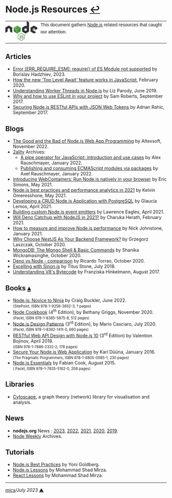 # <span id="top">Node.js Resources</span> <span style="size:25%;"><a href="README.md">↩</a></span>

<table style="font-family:Helvetica,Arial;line-height:1.6;">
  <tr>
  <td style="border:0;padding:0 10px 0 0;min-width:100px;"><a href="https://nodejs.org/" rel="external"><img style="border:0;" src="docs/images/nodejs.svg" width="100" alt="Node.js logo"/></a></td>
  <td style="border:0;padding:0;vertical-align:text-top;">This document gathers <a href="https://nodejs.org/" rel="external">Node.js</a> related resources that caught our attention.
  </td>
  </tr>
</table>

## <span id="articles">Articles</span>

- [Error [ERR_REQUIRE_ESM]: require() of ES Module not supported][article_hadzhiev] by Borislav Hadzhiev, 2023.
- [How the new ‘Top Level Await’ feature works in JavaScript][article_kesk], February 2020.
- [Understanding Worker Threads in Node.js][article_parody] by Liz Parody, June 2019.
- [Why and how to use ESLint in your project][article_roberts] by Sam Roberts, September 2017.
- [Securing Node.js RESTful APIs with JSON Web Tokens][article_rahic] by Adnan Rahic, September 2017.

## <span id="blogs">Blogs</span>

- [The Good and the Bad of Node.js Web App Programming][blog_altexsoft] by Altexsoft, November 2022.
- [2ality](https://2ality.com/archive.html) Archives:
  - [A pipe operator for JavaScript: introduction and use cases][blog_rauschmayer_pipe] by Alex Rauschmayer, January 2022.
  - [Publishing and consuming ECMAScript modules via packages][blog_rauschmayer] by Axel Rauschmayer, January 2022.
- [Introducing WebContainers: Run Node.js natively in your browser][blog_simons] by Eric Simons, May 2021.
- [Node.js best practices and performance analytics in 2021][blog_omereshone] by Kelvin Omeresshone, May 2021.
- [Developing a CRUD Node.js Application with PostgreSQL][blog_lemos] by Glaucia Lemos, April 2021.
- [Building custom Node.js event emitters][blog_eagles] by Lawrence Eagles, April 2021.
- [Will Deno Catchup with NodeJS in 2021?][blog_herath] by Charuka Herath, February 2021.
- [How to measure and improve Node.js performance][blog_johnstone] by Nick Johnstone, January 2021.
- [Why Choose NestJS As Your Backend Framework?][blog_laszczak] by Grzegorz Laszczak, October 2020.
- [MongoDB: The Mongo Shell & Basic Commands][blog_wickramasinghe] by Shanika Wickramasinghe, October 2020.
- [Deno vs Node - comparison][blog_torrao] by Ricardo Torrao, October 2020.
- [Excelling with Sinon.js][blog_stone] by Titus Stone, July 2018.
- [Understanding V8's Bytecode][blog_hinkelmann] by Franziska Hinkelmann, August 2017.

## <span id="books">Books</span> [**&#x25B4;**](#top)

- [Node.js: Novice to Ninja](https://www.sitepoint.com/premium/books/node-js-novice-to-ninja/) by Craig Buckler, June 2022.<br/><span style="font-size:80%;">(SitePoint, ISBN 978-1-9258-3652-3, ? pages)</span>
- [Node Cookbook](https://www.packtpub.com/product/node-cookbook-fourth-edition/9781838558758) (4<sup>th</sup> Edition), by Bethany Griggs, November 2020.<br/><span style="font-size:80%;">(Packt, ISBN 978-1-8385-5875-8, 512 pages)</span>
- [Node.js Design Patterns](https://www.packtpub.com/product/node-js-design-patterns-third-edition/9781839214110) (3<sup>rd</sup> Edition), by Mario Casciaro, July 2020.<br/><span style="font-size:80%;">(Packt, ISBN 978-1-8392-1411-0, 660 pages)</span>
- [RESTful Web API Design with Node.js 10][book_bojinov] (3<sup>rd</sup> Edition) by Valention Bojinov, April 2018.<br/><span style="font-size:80%;">(ISBN 978-1-7886-2332-2, 178 pages)</span>
- [Secure Your Node.js Web Application][book_duuna] by Karl Düüna, January 2016.<br/><span style="font-size:80%;">(The Pragmatic Programmers, ISBN 978-1-6805-0085-1, 230 pages)</span>
- [Node.js Essentials][book_cook] by Fabian Cook, August 2015.<br/><span style="font-size:80%;">( Packt, ISBN 978-1-7835-5162-0, 208 pages)</span>

## <span id="libraries">Libraries</span>

- [Cytoscape](https://js.cytoscape.org/), a graph theory (network) library for visualisation and analysis.

## <span id="news">News</span>

- **nodejs.org** News : [2023](https://nodejs.org/en/blog/), [2022](https://nodejs.org/en/blog/year-2022/), [2021](https://nodejs.org/en/blog/year-2021/), [2020](https://nodejs.org/en/blog/year-2020/), [2019](https://nodejs.org/en/blog/year-2019/).
- [Node Weekly][news_node_weekly] Archives.

## <span id="tutorials">Tutorials</span>

- [Node.js Best Practices](https://github.com/goldbergyoni/nodebestpractices) by Yoni Goldberg.
- [Node.js Lessons][tutorial_nodejs] by Mohammad Shad Mirza.
- [React Lessons][tutorial_react] by Mohammad Shad Mirza.

***

*[mics](https://lampwww.epfl.ch/~michelou/)/July 2023* [**&#9650;**](#top)
<span id="bottom">&nbsp;</span>

<!-- link refs -->

[article_hadzhiev]: https://bobbyhadz.com/blog/javascript-error-err-require-esm-require-of-es-module-not-supported#got-error-err_require_esm-require-of-es-module-not-supported
[article_kesk]: https://javascript.plainenglish.io/javascript-top-level-await-in-a-nutshell-4e352b3fc8c8
[article_parody]: https://nodesource.com/blog/worker-threads-nodejs/
[article_rahic]: https://www.freecodecamp.org/news/securing-node-js-restful-apis-with-json-web-tokens-9f811a92bb52
[article_roberts]: https://developer.ibm.com/articles/why-and-how-to-use-eslint-in-your-project/
[blog_altexsoft]: https://www.altexsoft.com/blog/engineering/the-good-and-the-bad-of-node-js-web-app-development/
[blog_eagles]: https://blog.logrocket.com/building-custom-node-js-event-emitters/
[blog_herath]: https://blog.bitsrc.io/will-deno-catchup-with-nodejs-in-2021-7ab758429647
[blog_hinkelmann]: https://medium.com/dailyjs/understanding-v8s-bytecode-317d46c94775
[blog_johnstone]: https://raygun.com/blog/improve-node-performance/
[blog_laszczak]: https://selleo.com/blog/why-choose-nest-js-as-your-backend-framework
[blog_lemos]: https://medium.com/@glaucia86/developing-a-crud-node-js-application-with-postgresql-d25febb1cc4
[blog_omereshone]: https://blog.logrocket.com/node-js-best-practices-and-performance-analytics-in-2021/
[blog_rauschmayer]: https://2ality.com/2022/01/esm-specifiers.html
[blog_rauschmayer_pipe]: https://2ality.com/2022/01/pipe-operator.html
[blog_simons]: https://blog.stackblitz.com/posts/introducing-webcontainers/
[blog_stone]: https://medium.com/building-ibotta/excelling-with-sinon-js-be35b974b75e
[blog_torrao]: https://www.imaginarycloud.com/blog/deno-vs-node/
[blog_wickramasinghe]: https://www.bmc.com/blogs/mongo-shell-basic-commands/
[book_bojinov]: https://www.packtpub.com/product/restful-web-api-design-with-node-js-10-third-edition/9781788623322
[book_cook]: https://www.packtpub.com/product/react-js-essentials/9781783551620
[book_duuna]: https://pragprog.com/titles/kdnodesec/secure-your-node-js-web-application/
[news_node_weekly]: https://nodeweekly.com/issues
[tutorial_nodejs]: https://soshace.com/category/javascript/node-js/node-js-lessons/
[tutorial_react]: https://soshace.com/category/javascript/react/react-lessons/